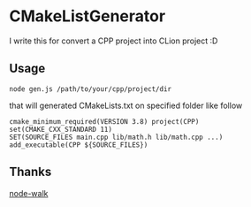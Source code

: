 CMakeListGenerator
==================

I write this for convert a CPP project into CLion project :D

Usage
-----

```
node gen.js /path/to/your/cpp/project/dir
```

that will generated CMakeLists.txt on specified folder like follow

```
cmake_minimum_required(VERSION 3.8) project(CPP)
set(CMAKE_CXX_STANDARD 11)
SET(SOURCE_FILES main.cpp lib/math.h lib/math.cpp ...)
add_executable(CPP ${SOURCE_FILES})
```

Thanks
------

[node-walk](https://git.daplie.com/Daplie/node-walk)
